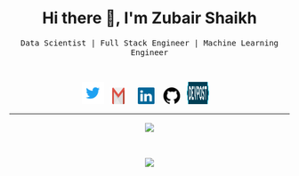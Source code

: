 <h1 align='center'> Hi there 👋, I'm Zubair Shaikh </h1>

<p align='center'> <samp>Data Scientist | Full Stack Engineer | Machine Learning Engineer</samp></p>
<br>

<p align='center'>
  <a href="https://twitter.com/compmonk" target="_blank"><img height="40px" width="40px"
                                                              src="https://raw.githubusercontent.com/compmonk/compmonk/master/assets/icons/twitter.svg"/></a>
  &nbsp;
  <a href="mailto:zsescape@gmail.com"><img height="30px" width="30px" src="https://raw.githubusercontent.com/compmonk/compmonk/master/assets/icons/gmail-icon-2.svg"/></a>
  &nbsp; &nbsp;
  <a href="https://www.linkedin.com/in/zsescape/" target="_blank"><img height="30px" width="30px"
                                                                       src="https://raw.githubusercontent.com/compmonk/compmonk/master/assets/icons/linkedin-icon-2.svg"/></a>
  &nbsp;&nbsp;
  <a href="https://github.com/compmonk" target="_blank"><img height="30px" width="30px"
                                                             src="https://raw.githubusercontent.com/compmonk/compmonk/master/assets/icons/github-1.svg"/></a>
  &nbsp;
  <a href="https://devpost.com/compmonk" target="_blank"><img height="40px" width="40px"
                                                              src="https://raw.githubusercontent.com/compmonk/compmonk/master/assets/icons/devpost.svg"/></a>
  &nbsp; &nbsp;
</p>

<hr />

<p align='center'>
  <a href="https://github.com/compmonk">
    <img align="center" src="https://github-readme-stats.vercel.app/api?username=compmonk&count_private=true&show_icons=true&hide=issues,contribs&theme=dracula&include_all_commits=true&custom_title=Zubair%27s%20Github%20Stats" />
  </a>
</p>

<br />

<p align='center'>
  <a href="https://github.com/compmonk">
    <img align="center" src="https://github-readme-stats.vercel.app/api/top-langs/?username=compmonk&langs_count=7&theme=dracula" />
  </a>
</p>

